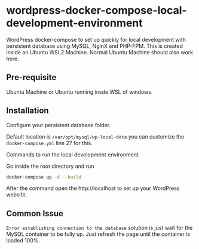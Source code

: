 # wordpress-docker-compose-local-development-environment
WordPress docker-compose to set up quickly for local development with persistent database using MySQL, NginX and PHP-FPM. This is created inside an Ubuntu WSL2 Machine. Normal Ubuntu Machine should also work here.

## Pre-requisite

Ubuntu Machine or Ubuntu running insde WSL of windows.

## Installation

Configure your persistent database folder.

Default location is `/var/opt/mysql/wp-local-data` you can customize the `docker-compose.yml` line 27 for this.

Commands to run the local development environment

Go inside the root directory and run
```sh
docker-compose up -d --build
```

After the command open the http://localhost to set up your WordPress website.

## Common Issue

`Error establishing connection to the database` solution is just wait for the MySQL container to be fully up. Just refresh the page until the container is loaded 100%.
